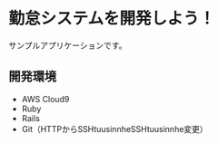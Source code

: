 # 勤怠システムを開発しよう！

サンプルアプリケーションです。

## 開発環境

* AWS Cloud9
* Ruby
* Rails
* Git（HTTPからSSHtuusinnheSSHtuusinnhe変更）